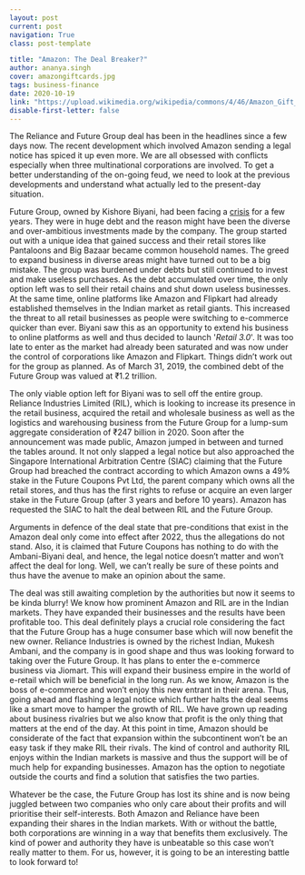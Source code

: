 ```yaml
---
layout: post
current: post
navigation: True
class: post-template

title: "Amazon: The Deal Breaker?"
author: ananya.singh
cover: amazongiftcards.jpg
tags: business-finance
date: 2020-10-19
link: "https://upload.wikimedia.org/wikipedia/commons/4/46/Amazon_Gift_Cards.jpg"
disable-first-letter: false
---
```

<p>The Reliance and Future Group deal has been in the headlines since a few days now. The recent development which involved Amazon sending a legal notice has spiced it up even more. We are all obsessed with conflicts especially when three multinational corporations are involved. To get a better understanding of the on-going feud, we need to look at the previous developments and understand what actually led to the present-day situation.</p><p>Future Group, owned by Kishore Biyani, had been facing a <a href="https://thepangean.com/Past-Future-Future-Group" rel="noopener noreferrer" target="_blank" >crisis</a> for a few years. They were in huge debt and the reason might have been the diverse and over-ambitious investments made by the company. The group started out with a unique idea that gained success and their retail stores like Pantaloons and Big Bazaar became common household names. The greed to expand business in diverse areas might have turned out to be a big mistake. The group was burdened under debts but still continued to invest and make useless purchases. As the debt accumulated over time, the only option left was to sell their retail chains and shut down useless businesses. At the same time, online platforms like Amazon and Flipkart had already established themselves in the Indian market as retail giants. This increased the threat to all retail businesses as people were switching to e-commerce quicker than ever. Biyani saw this as an opportunity to extend his business to online platforms as well and thus decided to launch '<em >Retail 3.0</em>'. It was too late to enter as the market had already been saturated and was now under the control of corporations like Amazon and Flipkart. Things didn’t work out for the group as planned. As of March 31, 2019, the combined debt of the Future Group was valued at ₹1.2 trillion.</p><p>The only viable option left for Biyani was to sell off the entire group. Reliance Industries Limited (RIL), which is looking to increase its presence in the retail business, acquired the retail and wholesale business as well as the logistics and warehousing business from the Future Group for a lump-sum aggregate consideration of ₹247 billion in 2020. Soon after the announcement was made public, Amazon jumped in between and turned the tables around. It not only slapped a legal notice but also approached the Singapore International Arbitration Centre (SIAC) claiming that the Future Group had breached the contract according to which Amazon owns a 49% stake in the Future Coupons Pvt Ltd, the parent company which owns all the retail stores, and thus has the first rights to refuse or acquire an even larger stake in the Future Group (after 3 years and before 10 years). Amazon has requested the SIAC to halt the deal between RIL and the Future Group.</p><p>Arguments in defence of the deal state that pre-conditions that exist in the Amazon deal only come into effect after 2022, thus the allegations do not stand. Also, it is claimed that Future Coupons has nothing to do with the Ambani-Biyani deal, and hence, the legal notice doesn’t matter and won’t affect the deal for long. Well, we can’t really be sure of these points and thus have the avenue to make an opinion about the same.</p><p>The deal was still awaiting completion by the authorities but now it seems to be kinda blurry! We know how prominent Amazon and RIL are in the Indian markets. They have expanded their businesses and the results have been profitable too. This deal definitely plays a crucial role considering the fact that the Future Group has a huge consumer base which will now benefit the new owner. Reliance Industries is owned by the richest Indian, Mukesh Ambani, and the company is in good shape and thus was looking forward to taking over the Future Group. It has plans to enter the e-commerce business via Jiomart. This will expand their business empire in the world of e-retail which will be beneficial in the long run. As we know, Amazon is the boss of e-commerce and won’t enjoy this new entrant in their arena. Thus, going ahead and flashing a legal notice which further halts the deal seems like a smart move to hamper the growth of RIL. We have grown up reading about business rivalries but we also know that profit is the only thing that matters at the end of the day. At this point in time, Amazon should be considerate of the fact that expansion within the subcontinent won’t be an easy task if they make RIL their rivals. The kind of control and authority RIL enjoys within the Indian markets is massive and thus the support will be of much help for expanding businesses. Amazon has the option to negotiate outside the courts and find a solution that satisfies the two parties.</p><p>Whatever be the case, the Future Group has lost its shine and is now being juggled between two companies who only care about their profits and will prioritise their self-interests. Both Amazon and Reliance have been expanding their shares in the Indian markets. With or without the battle, both corporations are winning in a way that benefits them exclusively. The kind of power and authority they have is unbeatable so this case won’t really matter to them. For us, however, it is going to be an interesting battle to look forward to!</p>